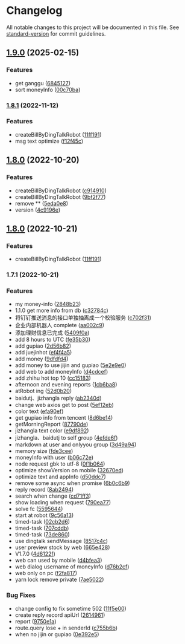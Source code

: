 # Changelog

All notable changes to this project will be documented in this file. See [standard-version](https://github.com/conventional-changelog/standard-version) for commit guidelines.

## [1.9.0](https://github.com/liuxy0551/dingtalk-robot/compare/v1.8.1...v1.9.0) (2025-02-15)


### Features

* get ganggu ([6845127](https://github.com/liuxy0551/dingtalk-robot/commit/684512745209920239253f96d08064cee6da7a9c))
* sort moneyInfo ([00c70ba](https://github.com/liuxy0551/dingtalk-robot/commit/00c70ba4420d949b2fe9263bd0c6a8ef2905d276))

### [1.8.1](https://github.com/liuxy0551/dingtalk-robot/compare/v1.7.1...v1.8.1) (2022-11-12)


### Features

* createBillByDingTalkRobot ([11ff191](https://github.com/liuxy0551/dingtalk-robot/commit/11ff191c28e125dd64609bf6c5bfaf4e3b020ea3))
* msg text optimize ([f12f45c](https://github.com/liuxy0551/dingtalk-robot/commit/f12f45c7f91e85fbe6496316a63a9af03864c03e))

## [1.8.0](https://github.com/liuxy0551/dingtalk-robot/compare/5eda0e89d37ec4c9fa73774cb5680251db63be96...v1.8.0) (2022-10-20)


### Features

* createBillByDingTalkRobot ([c914910](https://github.com/liuxy0551/dingtalk-robot/commit/c91491051886fea3fb7609802eac768e226b1775))
* createBillByDingTalkRobot ([9bf2f77](https://github.com/liuxy0551/dingtalk-robot/commit/9bf2f77928135a363117acfa1351b5e6490b37f1))
* remove ** ([5eda0e8](https://github.com/liuxy0551/dingtalk-robot/commit/5eda0e89d37ec4c9fa73774cb5680251db63be96))
* version ([4c9196e](https://github.com/liuxy0551/dingtalk-robot/commit/4c9196e2e778ae5a47e822a60a9fa4cf2129a1b0))

## [1.8.0](https://github.com/liuxy0551/dingtalk-robot/compare/v1.7.1...v1.8.0) (2022-10-21)


### Features

* createBillByDingTalkRobot ([11ff191](https://github.com/liuxy0551/dingtalk-robot/commit/11ff191c28e125dd64609bf6c5bfaf4e3b020ea3))

### 1.7.1 (2022-10-21)


### Features

*  my money-info ([2848b23](https://github.com/liuxy0551/dingtalk-robot/commit/2848b23106d16c23242f5a279173aa79f5a2380f))
* 1.1.0 get more info from db ([c32784c](https://github.com/liuxy0551/dingtalk-robot/commit/c32784ccb4865f5029b8d69794054e674808d4ee))
* 将钉钉推送消息的接口单独抽离成一个校验服务 ([c702f31](https://github.com/liuxy0551/dingtalk-robot/commit/c702f31c5edae016c1e9de1a792768e6e2b03338))
* 企业内部机器人 complete ([aa002c9](https://github.com/liuxy0551/dingtalk-robot/commit/aa002c99ffef2efcf66bc172539c73d0bb8485f0))
* 添加理财信息已完成 ([5409f0a](https://github.com/liuxy0551/dingtalk-robot/commit/5409f0a6d2eca01c1737dd71904e3eec9b6902af))
* add 8 hours to UTC ([fe35b30](https://github.com/liuxy0551/dingtalk-robot/commit/fe35b307aa07b5e67d3ccf7eb84683bce1b74600))
* add gupiao ([2d56b82](https://github.com/liuxy0551/dingtalk-robot/commit/2d56b82ae7988ab7f2d865cf2c9010e0f89fb199))
* add juejinhot ([ef4f4a5](https://github.com/liuxy0551/dingtalk-robot/commit/ef4f4a522be658bf458d99b792b51b333ad6ddb3))
* add money ([9dfdfd4](https://github.com/liuxy0551/dingtalk-robot/commit/9dfdfd47498375462e711f1277c0a4632e3543fe))
* add money to use jijin and gupiao ([5e2e9e0](https://github.com/liuxy0551/dingtalk-robot/commit/5e2e9e0f0a73a2570015ae82fff1f91bf97d7640))
* add web to add moneyInfo ([d4cdcef](https://github.com/liuxy0551/dingtalk-robot/commit/d4cdcef441b27a2463367060aeab0aa4c843d64f))
* add zhihu hot top 10 ([cc15183](https://github.com/liuxy0551/dingtalk-robot/commit/cc1518389899e9441be743237262b7591c4488a0))
* afternoon and evening reports ([1cb6ba8](https://github.com/liuxy0551/dingtalk-robot/commit/1cb6ba83609484b2d4bf5124ad3474895ab50a70))
* atRobot ing ([52d0b20](https://github.com/liuxy0551/dingtalk-robot/commit/52d0b20ba2a30311b7f5e8ea3a937257f90f4a03))
* baidutj、jizhangla reply ([ab2340d](https://github.com/liuxy0551/dingtalk-robot/commit/ab2340dba21c2b9039a6150452b693e49e68830f))
* change web axios get to post ([5ef12eb](https://github.com/liuxy0551/dingtalk-robot/commit/5ef12eb4fad9e52a8d471959de19e50ce7925d1f))
* color text ([efa90ef](https://github.com/liuxy0551/dingtalk-robot/commit/efa90ef676ef788fbe2c158b0a50d7bdf72228b0))
* get gupiao info from tencent ([8d6be14](https://github.com/liuxy0551/dingtalk-robot/commit/8d6be143a18102213ba18decd08edfb5c848dec7))
* getMorningReport ([87790de](https://github.com/liuxy0551/dingtalk-robot/commit/87790deb6cffa2be829d1c4d1a010a8a6819c847))
* jizhangla text color ([e9df892](https://github.com/liuxy0551/dingtalk-robot/commit/e9df8923c4d16283f7b53475afcc70c6843fbfd3))
* jizhangla、baidutj to self group ([4efde6f](https://github.com/liuxy0551/dingtalk-robot/commit/4efde6faeaa0210623133b8b51ca823fc9fff154))
* markdown at user and onlyyou group ([3d49a94](https://github.com/liuxy0551/dingtalk-robot/commit/3d49a94077206d226f8880968fe49fee1fe70700))
* memory size ([fde3cee](https://github.com/liuxy0551/dingtalk-robot/commit/fde3cee27c2d46442cff8b46ff248f94d0df7bba))
* moneyInfo with user ([b06c72e](https://github.com/liuxy0551/dingtalk-robot/commit/b06c72eb0513e347f5b2b23b68f6197c51383b15))
* node request gbk to utf-8 ([0f1b064](https://github.com/liuxy0551/dingtalk-robot/commit/0f1b064a1aad5307341f655dbff4b2186c6a995e))
* optimize showVersion on mobile ([32670ed](https://github.com/liuxy0551/dingtalk-robot/commit/32670ed641684f2cef3197e8284d5ba0f3e1771c))
* optimize text and  appInfo ([d50ddc7](https://github.com/liuxy0551/dingtalk-robot/commit/d50ddc717dba7e49f17ce5b0fe9da9e401add6cc))
* remove some async when promise ([6b0c6b9](https://github.com/liuxy0551/dingtalk-robot/commit/6b0c6b95f806f52630c287626b8aa725912a067e))
* reply record ([8ab2494](https://github.com/liuxy0551/dingtalk-robot/commit/8ab249444d892264ca5ea7d86692769e8221304f))
* search when change ([cd71ff3](https://github.com/liuxy0551/dingtalk-robot/commit/cd71ff339b379d2f10098e7fc37128b88192f476))
* show loading when request ([790ea77](https://github.com/liuxy0551/dingtalk-robot/commit/790ea77fd19df38f74305a7ea12fbd3dfee70c09))
* solve fc ([5595644](https://github.com/liuxy0551/dingtalk-robot/commit/5595644d185c2172e1ee62adc7d84a74827a4c02))
* start at robot ([9c56a13](https://github.com/liuxy0551/dingtalk-robot/commit/9c56a137b7900fcec40803b8578c080ff0534566))
* timed-task ([02cb2d6](https://github.com/liuxy0551/dingtalk-robot/commit/02cb2d67abc7a642005b1c01f39bdc02717025a7))
* timed-task ([707cddb](https://github.com/liuxy0551/dingtalk-robot/commit/707cddb79108cd121da61bd56c8bb51725de9672))
* timed-task ([73de860](https://github.com/liuxy0551/dingtalk-robot/commit/73de8603e7b39d92754ccb6d55d15d74ff96257f))
* use dingtalk sendMessage ([8517c4c](https://github.com/liuxy0551/dingtalk-robot/commit/8517c4cd548b4a5d23229d6139a6feaf0c4c71d8))
* user preview stock by web ([665e428](https://github.com/liuxy0551/dingtalk-robot/commit/665e428b6862240453b4a02541fb9a73977ddc9e))
* V1.7.0 ([4d6122f](https://github.com/liuxy0551/dingtalk-robot/commit/4d6122f10cfd93ad8742e6b4482b27d8950b56e8))
* web can used by mobile ([d4bfea3](https://github.com/liuxy0551/dingtalk-robot/commit/d4bfea38d662e11bae6ff4e38eddb082a7f3d4b1))
* web dialog username of moneyInfo ([d76b2cf](https://github.com/liuxy0551/dingtalk-robot/commit/d76b2cf88ec4052f93e9689e2d0444045731ff8c))
* web only on pc ([f2fa817](https://github.com/liuxy0551/dingtalk-robot/commit/f2fa817d2e41d6770e3e862ffa9b18308f544bf4))
* yarn lock remove private ([7ae5022](https://github.com/liuxy0551/dingtalk-robot/commit/7ae502214a34144946891ca6d353e23777a4e39d))


### Bug Fixes

* change config to fix sometime 502 ([11f5e00](https://github.com/liuxy0551/dingtalk-robot/commit/11f5e003b0900e4fee5496e4462e58dfafcc3163))
* create reply record apiUrl ([2614961](https://github.com/liuxy0551/dingtalk-robot/commit/26149611808c6b7524dbca5a9918a350b244b7a8))
* report ([9750e1a](https://github.com/liuxy0551/dingtalk-robot/commit/9750e1a41e798ca8d83ae75e4d7c6d5ae0c6d26f))
* route.query lose + in senderId ([c755b6b](https://github.com/liuxy0551/dingtalk-robot/commit/c755b6b74271a70a196ae7ad553cf02cb6f4dc18))
* when no jijin or gupiao ([0e392e5](https://github.com/liuxy0551/dingtalk-robot/commit/0e392e5bb04188c1f124be2713d084953a4af00c))
